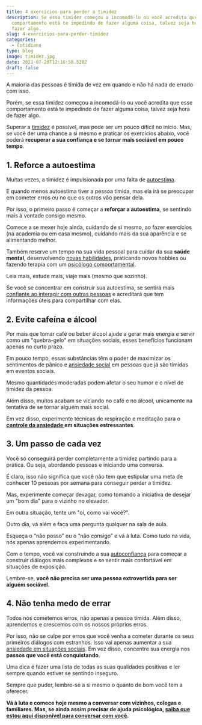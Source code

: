 ```yaml
---
title: 4 exercícios para perder a timidez
description: Se essa timidez começou a incomodá-lo ou você acredita que esse
  comportamento está te impedindo de fazer alguma coisa, talvez seja hora de
  fazer algo.
slug: 4-exercicios-para-perder-timidez
categories:
  - Cotidiano
type: blog
image: timidez.jpg
date: 2021-07-20T12:16:58.528Z
draft: false
---
```


A maioria das pessoas é tímida de vez em quando e não há nada de errado com isso.

Porém, se essa timidez começou a incomodá-lo ou você acredita que esse comportamento está te impedindo de fazer alguma coisa, talvez seja hora de fazer algo.

Superar a [timidez](https://yuribusin.com.br/qual-e-a-diferenca-entre-ser-introvertido-e-ser-timido/) é possível, mas pode ser um pouco difícil no início. Mas, se você der uma chance a si mesmo e praticar os exercícios abaixo, você poderá **recuperar a sua confiança e se tornar mais sociável em pouco tempo**.

## 1. Reforce a autoestima

Muitas vezes, a timidez é impulsionada por uma falta de [autoestima](https://yuribusin.com.br/como-aumentar-a-autoestima/).

E quando menos autoestima tiver a pessoa tímida, mas ela irá se preocupar em cometer erros ou no que os outros vão pensar dela.

Por isso, o primeiro passo é começar a **reforçar a autoestima**, se sentindo mais à vontade consigo mesmo.

Comece a se mexer hoje ainda, cuidando de si mesmo, ao fazer exercícios (na academia ou em casa mesmo), cuidando mais da sua aparência e se alimentando melhor.

Também reserve um tempo na sua vida pessoal para cuidar da sua **saúde mental**, desenvolvendo [novas habilidades](/como-criar-e-manter-um-habito/), praticando novos hobbies ou fazendo terapia com um [psicólogo comportamental](https://yuribusin.com.br/).

Leia mais, estude mais, viaje mais (mesmo que sozinho).

Se você se concentrar em construir sua autoestima, se sentirá mais [confiante ao interagir com outras pessoas](/inteligencia-emocional-voce-sabe-o-que-e/) e acreditará que tem informações úteis para compartilhar com elas.

## 2. Evite cafeína e álcool

Por mais que tomar café ou beber álcool ajude a gerar mais energia e servir como um "quebra-gelo" em situações sociais, esses benefícios funcionam apenas no curto prazo.

Em pouco tempo, essas substâncias têm o poder de maximizar os sentimentos de pânico e [ansiedade social](https://www.google.com/url?client=internal-element-cse&cx=013413282715532661870:5z8llcwtwhy&q=https://yuribusin.com.br/como-conversar-com-estranhos-e-superar-a-fobia-social/&sa=U&ved=2ahUKEwjin67ztfDxAhVrGbkGHeI_CiwQFjAAegQIBxAC&usg=AOvVaw0fOs2Wrv-t9fmQEI5qadRR) em pessoas que já são tímidas em eventos sociais.

Mesmo quantidades moderadas podem afetar o seu humor e o nível de timidez da pessoa.

Além disso, muitos acabam se viciando no café e no álcool, unicamente na tentativa de se tornar alguém mais social.

Em vez disso, experimente técnicas de respiração e meditação para o **[controle da ansiedade ](/5-maneiras-rapidas-para-lidar-com-a-ansiedade/)em situações estressantes**.

## 3. Um passo de cada vez

Você só conseguirá perder completamente a timidez partindo para a prática. Ou seja, abordando pessoas e iniciando uma conversa.

É claro, isso não significa que você não tem que estipular uma meta de conhecer 10 pessoas por semana para conseguir perder a timidez.

Mas, experimente começar devagar, como tomando a iniciativa de desejar um "bom dia" para o vizinho no elevador.

Em outra situação, tente um "oi, como vai você?".

Outro dia, vá além e faça uma pergunta qualquer na sala de aula.

Esqueça o “não posso” ou o “não consigo” e vá à luta. Como tudo na vida, nós apenas aprendemos experimentando.

Com o tempo, você vai construindo a sua [autoconfiança](https://yuribusin.com.br/como-ser-mais-confiante/) para começar a construir diálogos mais complexos e se sentir mais confortável em situações de exposição.

Lembre-se, **você não precisa ser uma pessoa extrovertida para ser alguém sociável**.

## 4. Não tenha medo de errar

Todos nós cometemos erros, não apenas a pessoa tímida. Além disso, aprendemos e crescemos com os nossos próprios erros.

Por isso, não se culpe por erros que você venha a cometer durante os seus primeiros diálogos com estranhos. Isso vai apenas aumentar a sua[ ansiedade em situações sociais](/o-que-e-ansiedade-social-e-como-ela-pode-afetar-relacionamentos/). Em vez disso, concentre sua energia nos **passos que você está conquistando**.

Uma dica é fazer uma lista de todas as suas qualidades positivas e ler sempre quando estiver se sentindo inseguro.

Sempre que puder, lembre-se a si mesmo o quanto de bom você tem a oferecer.

**Vá à luta e comece hoje mesmo a conversar com vizinhos, colegas e familiares. Mas, se ainda assim precisar de ajuda psicológica, [saiba que estou aqui disponível para conversar com você](https://yuribusin.com.br/contato/).**
